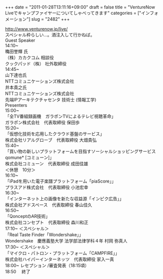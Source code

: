 +++
date = "2011-01-28T13:11:16+09:00"
draft = false
title = "VentureNow Liveでキャンプファイヤーについてしゃべってきます"
categories = ["インフォメーション"]
slug = "2482"
+++

<p><a href="http://www.venturenow.jp/live/" target="_blank">http://www.venturenow.jp/live/</a><br />
スペシャル枠らしい...。酒注入して行かねば。<br />
Guest Speaker<br />
14:10~<br />
穐田誉輝 氏<br />
（株）カカクコム 相談役<br />
クックパッド（株） 社外取締役<br />
14:45~<br />
山下達也氏<br />
NTTコミュニケーションズ株式会社<br />
井本貴之氏<br />
NTTコミュニケーションズ株式会社<br />
先端IPアーキテクチャセンタ 技術士 (情報工学)<br />
Presenters<br />
15:00~<br />
「全TV番組録画機　ガラポンTVによるテレビ視聴革命」<br />
ガラポン株式会社　代表取締役 保田歩<br />
15:20~<br />
「仮想化技術を応用したクラウド基盤のサービス」<br />
株式会社リアルグローブ　代表取締役 大畑貴弘<br />
15:40~<br />
「買い物の新しいプラットフォームを目指すソーシャルショッピングサービス qomune* [コミューン]」<br />
株式会社コミューン　代表取締役 成田佳雄<br />
＜休憩　10分＞<br />
16:10~<br />
「iPadを用いた電子楽譜プラットフォーム「piaScore」」<br />
プラスアド株式会社　代表取締役 小池宏幸<br />
16:30~<br />
「インターネット上の画像を新たな収益源「インピク広告」」<br />
株式会社アドスペース　代表取締役 春山佳久<br />
16:50~<br />
「QonceptのAR技術」<br />
株式会社コンセプト　代表取締役 森川和正<br />
17:10~ ＜スペシャル＞<br />
「Real Taste Finder「Wondershake」」<br />
Wondershake　慶應義塾大学 法学部法律学科４年 村岡 弥真人<br />
17:30~ ＜スペシャル＞<br />
「マイクロ・パトロン・プラットフォーム「CAMPFIRE」」<br />
株式会社ハイパーインターネッツ　代表取締役 家入一真<br />
18:00~ レセプション /審査発表（18:15頃）<br />
18:50 　終了</p>
